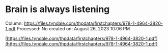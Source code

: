 # Brain is always listening

Column: https://files.tyndale.com/thpdata/firstchapters/978-1-4964-3820-1.pdf
Processed: No
created on: August 26, 2023 10:06 PM

[https://files.tyndale.com/thpdata/firstchapters/978-1-4964-3820-1.pdf](https://files.tyndale.com/thpdata/firstchapters/978-1-4964-3820-1.pdf)